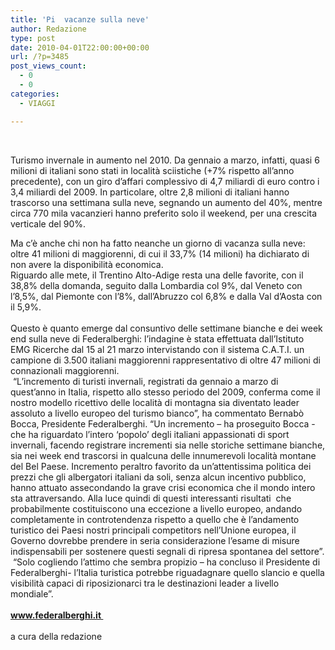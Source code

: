 ```yaml
---
title: 'Pi  vacanze sulla neve'
author: Redazione
type: post
date: 2010-04-01T22:00:00+00:00
url: /?p=3485
post_views_count:
  - 0
  - 0
categories:
  - VIAGGI

---
```

&nbsp;

Turismo invernale in aumento nel 2010. Da gennaio a marzo, infatti, quasi 6 milioni di italiani sono stati in localit&agrave; sciistiche (+7% rispetto all&rsquo;anno precedente), con un giro d&rsquo;affari complessivo di 4,7 miliardi di euro contro i 3,4 miliardi del 2009. In particolare, oltre 2,8 milioni di italiani hanno trascorso una settimana sulla neve, segnando un aumento del 40%, mentre circa 770 mila vacanzieri hanno preferito solo il weekend, per una crescita verticale del 90%.&nbsp;

<div>
  Ma c&#8217;&egrave; anche chi non ha fatto neanche un giorno di vacanza sulla neve: oltre 41 milioni di maggiorenni, di cui il 33,7% (14 milioni) ha dichiarato di non avere la disponibilit&agrave; economica.
</div>

<div>
  Riguardo alle mete, il Trentino Alto&#45;Adige resta una delle favorite, con il 38,8% della domanda, seguito dalla Lombardia col 9%, dal Veneto con l&rsquo;8,5%, dal Piemonte con l&rsquo;8%, dall&rsquo;Abruzzo col 6,8% e dalla Val d&rsquo;Aosta con il 5,9%.
</div>

<div>
  &nbsp;
</div>

<div>
  Questo &egrave; quanto emerge dal consuntivo delle settimane bianche e dei week end sulla neve di Federalberghi: l&rsquo;indagine &egrave; stata effettuata dall&rsquo;Istituto EMG Ricerche dal 15 al 21 marzo intervistando con il sistema C.A.T.I. un campione di 3.500 italiani maggiorenni rappresentativo di oltre 47 milioni di connazionali maggiorenni.&nbsp;
</div>

<div>
  &nbsp;&ldquo;L&rsquo;incremento di turisti invernali, registrati da gennaio a marzo di quest&rsquo;anno in Italia, rispetto allo stesso periodo del 2009, conferma come il nostro modello ricettivo delle localit&agrave; di montagna sia diventato leader assoluto a livello europeo del turismo bianco&rdquo;, ha commentato Bernab&ograve; Bocca, Presidente Federalberghi. &ldquo;Un incremento &ndash; ha proseguito Bocca &#45; che ha riguardato l&rsquo;intero &lsquo;popolo&rsquo; degli italiani appassionati di sport invernali, facendo registrare incrementi sia nelle storiche settimane bianche, sia nei week end trascorsi in qualcuna delle innumerevoli localit&agrave; montane del Bel Paese. Incremento peraltro favorito da un&rsquo;attentissima politica dei prezzi che gli albergatori italiani da soli, senza alcun incentivo pubblico, hanno attuato assecondando la grave crisi economica che il mondo intero sta attraversando. Alla luce quindi di questi interessanti risultati &nbsp;che probabilmente costituiscono una eccezione a livello europeo, andando completamente in controtendenza rispetto a quello che &egrave; l&rsquo;andamento turistico dei Paesi nostri principali competitors nell&rsquo;Unione europea, il Governo dovrebbe prendere in seria considerazione l&rsquo;esame di misure indispensabili per sostenere questi segnali di ripresa spontanea del settore&rdquo;. &nbsp;&ldquo;Solo cogliendo l&rsquo;attimo che sembra propizio &ndash; ha concluso il Presidente di Federalberghi&#45; l&rsquo;Italia turistica potrebbe riguadagnare quello slancio e quella visibilit&agrave; capaci di riposizionarci tra le destinazioni leader a livello mondiale&rdquo;.&nbsp;
</div>

<div>
  &nbsp;
</div>

<div>
  <a href="https://www.federalberghi.it "><strong>www.federalberghi.it&nbsp;</strong></a>
</div>

<div>
  &nbsp;
</div>

<div>
  a cura della redazione
</div>